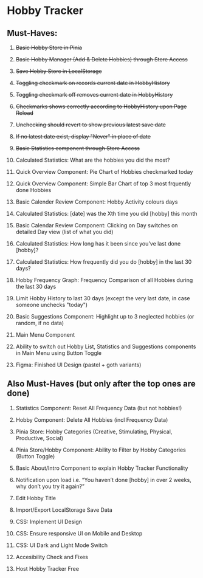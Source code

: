 # Hobby Tracker

## Must-Haves:

1. ~~Basic Hobby Store in Pinia~~

1. ~~Basic Hobby Manager (Add & Delete Hobbies) through Store Access~~

1. ~~Save Hobby Store in LocalStorage~~

1. ~~Toggling checkmark on records current date in HobbyHistory~~

1. ~~Toggling checkmark off removes current date in HobbyHistory~~

1. ~~Checkmarks shows correctly according to HobbyHistory upon Page Reload~~

1. ~~Unchecking should revert to show previous latest save date~~

1. ~~If no latest date exist, display "Never" in place of date~~

1. ~~Basic Statistics component through Store Access~~

1. Calculated Statistics: What are the hobbies you did the most?

1. Quick Overview Component: Pie Chart of Hobbies checkmarked today

1. Quick Overview Component: Simple Bar Chart of top 3 most frquently done Hobbies

1. Basic Calender Review Component: Hobby Activity colours days

1. Calculated Statistics: [date] was the Xth time you did [hobby] this month

1. Basic Calendar Review Component: Clicking on Day switches on detailed Day view (list of what you did)

1. Calculated Statistics: How long has it been since you’ve last done [hobby]?

1. Calculated Statistics: How frequently did you do [hobby] in the last 30 days?

1. Hobby Frequency Graph: Frequency Comparison of all Hobbies during the last 30 days

1. Limit Hobby History to last 30 days (except the very last date, in case someone unchecks "today")

1. Basic Suggestions Component: Highlight up to 3 neglected hobbies (or random, if no data)

1. Main Menu Component

1. Ability to switch out Hobby List, Statistics and Suggestions components in Main Menu using Button Toggle

1. Figma: Finished UI Design (pastel + goth variants)

## Also Must-Haves (but only after the top ones are done)

1. Statistics Component: Reset All Frequency Data (but not hobbies!)

1. Hobby Component: Delete All Hobbies (incl Frequency Data)

1. Pinia Store: Hobby Categories (Creative, Stimulating, Physical, Productive, Social)

1. Pinia Store/Hobby Component: Ability to Filter by Hobby Categories (Button Toggle)

1. Basic About/Intro Component to explain Hobby Tracker Functionality

1. Notification upon load i.e. “You haven’t done [hobby] in over 2 weeks, why don’t you try it again?”

1. Edit Hobby Title

1. Import/Export LocalStorage Save Data

1. CSS: Implement UI Design

1. CSS: Ensure responsive UI on Mobile and Desktop

1. CSS: UI Dark and Light Mode Switch

1. Accesibility Check and Fixes

1. Host Hobby Tracker Free
